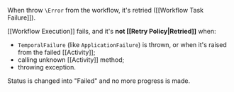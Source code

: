 When throw `\Error` from the workflow, it's retried ([[Workflow Task Failure]]).

[[Workflow Execution]] fails, and it's **not [[Retry Policy|Retried]]** when:
- `TemporalFailure` (like `ApplicationFailure`) is thrown, or when it's raised from the failed [[Activity]];
- calling unknown [[Activity]] method;
- throwing exception.

Status is changed into "Failed" and no more progress is made.